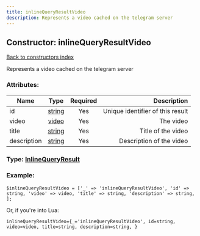 ```yaml
---
title: inlineQueryResultVideo
description: Represents a video cached on the telegram server
---
```

## Constructor: inlineQueryResultVideo  
[Back to constructors index](index.md)



Represents a video cached on the telegram server

### Attributes:

| Name     |    Type       | Required | Description |
|----------|:-------------:|:--------:|------------:|
|id|[string](../types/string.md) | Yes|Unique identifier of this result|
|video|[video](../types/video.md) | Yes|The video|
|title|[string](../types/string.md) | Yes|Title of the video|
|description|[string](../types/string.md) | Yes|Description of the video|



### Type: [InlineQueryResult](../types/InlineQueryResult.md)


### Example:

```
$inlineQueryResultVideo = ['_' => 'inlineQueryResultVideo', 'id' => string, 'video' => video, 'title' => string, 'description' => string, ];
```  

Or, if you're into Lua:  


```
inlineQueryResultVideo={_='inlineQueryResultVideo', id=string, video=video, title=string, description=string, }

```


